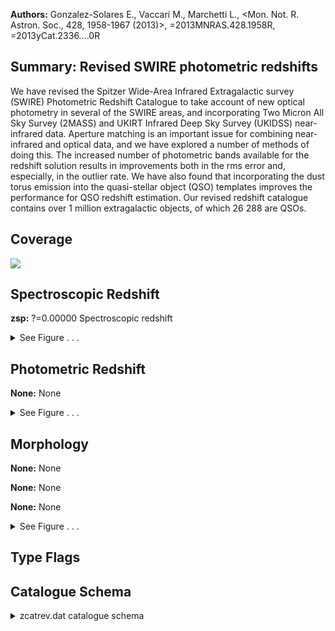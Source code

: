 

**Authors:** Gonzalez-Solares E., Vaccari M., Marchetti L., <Mon. Not. R. Astron. Soc., 428, 1958-1967 (2013)>, =2013MNRAS.428.1958R, =2013yCat.2336....0R

## Summary: Revised SWIRE photometric redshifts

We have revised the Spitzer Wide-Area Infrared Extragalactic survey (SWIRE) Photometric Redshift Catalogue to take account of new optical photometry in several of the SWIRE areas, and incorporating Two Micron All Sky Survey (2MASS) and UKIRT Infrared Deep Sky Survey (UKIDSS) near-infrared data. Aperture matching is an important issue for combining near-infrared and optical data, and we have explored a number of methods of doing this. The increased number of photometric bands available for the redshift solution results in improvements both in the rms error and, especially, in the outlier rate. We have also found that incorporating the dust torus emission into the quasi-stellar object (QSO) templates improves the performance for QSO redshift estimation. Our revised redshift catalogue contains over 1 million extragalactic objects, of which 26 288 are QSOs.

## Coverage 

 

 
![](https://github.com/joshgithubbin/Lestrade/blob/main/pages/II_326/im/coverage.png?raw=true)

## Spectroscopic Redshift 



**zsp:** ?=0.00000 Spectroscopic redshift 




<details><summary>See Figure . . .</summary>

![](https://github.com/joshgithubbin/Lestrade/blob/main/pages/II_326/im/ZSP.png?raw=true)

</details>

## Photometric Redshift 



**None:** None 




<details><summary>See Figure . . .</summary>

![](https://github.com/joshgithubbin/Lestrade/blob/main/pages/II_326/im//ZPH.png?raw=true)

</details>

## Morphology 



**None:** None 

**None:** None 

**None:** None 




<details><summary>See Figure . . .</summary>

![](https://github.com/joshgithubbin/Lestrade/blob/main/pages/II_326/im//morphology.png?raw=true)

</details>
                      
## Type Flags 





## Catalogue Schema 



<details>
<summary>zcatrev.dat catalogue schema</summary>

| Bytes    | Format   | Units     | Label    | Explanations                                                                                                                                 |
|:---------|:---------|:----------|:---------|:---------------------------------------------------------------------------------------------------------------------------------------------|
| 1-  8    | I8       | ---       | IR       | [2/714568] Infrared identifier                                                                                                               |
| 10- 17   | I8       | ---       | Opt      | [0/13182599] Optical identifier                                                                                                              |
| 19- 29   | F11.6    | deg       | RAdeg    | Right ascension (J2000)                                                                                                                      |
| 31- 41   | F11.6    | deg       | DEdeg    | Declination (J2000)                                                                                                                          |
| 43- 52   | F10.2    | uJy       | S3.6     | ?=-99 Spitzer/IRAC flux density at 3.6um                                                                                                     |
| 54- 63   | F10.2    | uJy       | S4.5     | ?=-99 Spitzer/IRAC flux density at 4.5um                                                                                                     |
| 65- 74   | F10.2    | uJy       | S5.8     | ?=-99 Spitzer/IRAC flux density at 5.8um                                                                                                     |
| 76- 85   | F10.2    | uJy       | S8.0     | ?=-99 Spitzer/IRAC flux density at 8.0um                                                                                                     |
| 87- 96   | F10.2    | uJy       | S24      | ?=-99 Spitzer/MIPS flux density at 24um                                                                                                      |
| 98-107   | F10.2    | uJy       | S70      | ?=-99 Spitzer/MIPS flux density at 70um                                                                                                      |
| 109-118  | F10.2    | uJy       | S160     | ?=-99 Spitzer/MIPS flux density at 160um                                                                                                     |
| 120-129  | F10.2    | uJy       | e_S3.6   | []?=-99 rms uncertainty on S3.6                                                                                                              |
| 131-140  | F10.2    | uJy       | e_S4.5   | []?=-99 rms uncertainty on S4.5                                                                                                              |
| 142-151  | F10.2    | uJy       | e_S5.8   | []?=-99 rms uncertainty on S5.8                                                                                                              |
| 153-162  | F10.2    | uJy       | e_S8.0   | []?=-99 rms uncertainty on S8.0                                                                                                              |
| 164-173  | F10.2    | uJy       | e_S24    | ?=-99 rms uncertainty on S24                                                                                                                 |
| 175-184  | F10.2    | uJy       | e_S70    | ?=-99 rms uncertainty on S70                                                                                                                 |
| 186-195  | F10.2    | uJy       | e_S160   | ?=-99 rms uncertainty on S160                                                                                                                |
| 197-204  | F8.2     | mag       | Umag     | ?=-99 SWIRE U magnitude (am1) (1)                                                                                                            |
| 206-213  | F8.2     | mag       | gmag     | ?=-99 SWIRE g magnitude (am2) (1)                                                                                                            |
| 215-222  | F8.2     | mag       | rmag     | ?=-99 SWIRE r magnitude (am3) (1)                                                                                                            |
| 224-231  | F8.2     | mag       | imag     | ?=-99 SWIRE i magnitude (am4) (1)                                                                                                            |
| 233-240  | F8.2     | mag       | Zmag     | ?=-99 SWIRE Z magnitude (am5) (1)                                                                                                            |
| 242-249  | F8.2     | mag       | e_Umag   | ?=-99 rms uncertainty on Umag                                                                                                                |
| 251-258  | F8.2     | mag       | e_gmag   | ?=-99 rms uncertainty on gmag                                                                                                                |
| 260-267  | F8.2     | mag       | e_rmag   | ?=-99 rms uncertainty on rmag                                                                                                                |
| 269-276  | F8.2     | mag       | e_imag   | ?=-99 rms uncertainty on imag                                                                                                                |
| 278-285  | F8.2     | mag       | e_Zmag   | ?=-99 rms uncertainty on Zmag                                                                                                                |
| 287-294  | F8.2     | mag       | umag2    | ?=-99 u magnitude (am21) (1)                                                                                                                 |
| 296-303  | F8.2     | mag       | gmag2    | ?=-99 g magnitude (am22) (1)                                                                                                                 |
| 305-312  | F8.2     | mag       | rmag2    | ?=-99 r magnitude (am23) (1)                                                                                                                 |
| 314-321  | F8.2     | mag       | imag2    | ?=-99 i magnitude (am25) (1)                                                                                                                 |
| 323-330  | F8.2     | mag       | zmag2    | ?=-99 z magnitude (am26) (1)                                                                                                                 |
| 332-339  | F8.2     | mag       | e_umag2  | ?=-99 rms uncertainty on umag2                                                                                                               |
| 341-348  | F8.2     | mag       | e_gmag2  | ?=-99 rms uncertainty on gmag2                                                                                                               |
| 350-357  | F8.2     | mag       | e_rmag2  | ?=-99 rms uncertainty on rmag2                                                                                                               |
| 359-366  | F8.2     | mag       | e_imag2  | ?=-99 rms uncertainty on imag2                                                                                                               |
| 368-375  | F8.2     | mag       | e_zmag2  | ?=-99 rms uncertainty on zmag2                                                                                                               |
| 377-384  | F8.2     | mag       | Jmag     | ?=-99 J magnitude (am6) (1)                                                                                                                  |
| 386-393  | F8.2     | mag       | Hmag     | ?=-99 H magnitude (am7) (1)                                                                                                                  |
| 395-402  | F8.2     | mag       | Kmag     | ?=-99 K magnitude (am8) (1)                                                                                                                  |
| 404-411  | F8.2     | mag       | e_Jmag   | ?=-99 rms uncertainty on Jmag                                                                                                                |
| 413-420  | F8.2     | mag       | e_Hmag   | ?=-99 rms uncertainty on Hmag                                                                                                                |
| 422-429  | F8.2     | mag       | e_Kmag   | ?=-99 rms uncertainty on Kmag                                                                                                                |
| 433-434  | I2       | ---       | mst      | [-5/5] Stellar flag (-1=star, 1=galaxy, 0=indeterminate)                                                                                     |
| 436-443  | F8.3     | mag       | dmag     | ? Aperture correction in magnitudes, applied to all bands                                                                                    |
| 445-452  | F8.3     | mag       | dmag1    | Other aperture correction in magnitudes                                                                                                      |
| 454-456  | I3       | ---       | J1       | [1/36] Optical template type (1-11 galaxies,                                                                                                 |
| 13-30    | QSOs)    | for       | A_V_=0   | solution (2)                                                                                                                                 |
| 458-464  | F7.3     | ---       | alz      | [0/0.85] log(1+zph) for A_V_=0 solution                                                                                                      |
| 466-475  | F10.3    | ---       | err0     | Reduced chi^2^ for A_V_=0 solution                                                                                                           |
| 477-479  | I3       | ---       | J2       | [1/36] Optical template type (1-11 galaxies,                                                                                                 |
| 13-15    | QSOs)    | for       | free     | A_V_ solution (2)                                                                                                                            |
| 481-487  | F7.3     | ---       | alz2     | [0/0.85] log(1+zph) for free A_V_ solution                                                                                                   |
| 489-494  | F6.2     | mag       | AV1      | Absorption in V band                                                                                                                         |
| 496-505  | F10.3    | ---       | err1     | Reduced chi^2^ for free A_V_ solution                                                                                                        |
| 507-509  | I3       | ---       | N91      | [1/17] Total number of photometric bands in solution                                                                                         |
| 511-513  | I3       | ---       | Nopt     | [-9/10] Number of optical bands in solution                                                                                                  |
| 515-522  | F8.2     | mag       | BMAG     | ?=0.00 M_B_ (corrected for extinction) for free A_V_ solution                                                                                |
| 524-531  | F8.2     | [Lsun]    | logLB    | B-band luminosity                                                                                                                            |
| 533-542  | F10.5    | ---       | zsp      | ?=0.00000 Spectroscopic redshift                                                                                                             |
| 544-547  | I4       | ---       | q_zsp    | [0/219] Redshift class (VVDS) (3)                                                                                                            |
| 549-552  | I4       | ---       | r_zsp    | [-9/40] Reference for zsp (3)                                                                                                                |
| 554-556  | I3       | ---       | NIR      | [0/6] Number of bands with infrared excess                                                                                                   |
| 558-563  | F6.2     | ---       | alp1     | [0/1]? Relative amplitude of cirrus component at 8um (alp1+alp2+alp3+alp4=1)                                                                 |
| 565-570  | F6.2     | ---       | alp2     | [0/1]? Relative amplitude of M82 starburst component at 8um                                                                                  |
| 572-577  | F6.2     | ---       | alp3     | [0/1]? Relative amplitude of AGN dust torus component at 8um                                                                                 |
| 579-584  | F6.2     | ---       | alp4     | [0/1]? Relative amplitude of A220 starburst component at 8um                                                                                 |
| 586-595  | F10.3    | ---       | errIR    | Reduced chi_{nu}_^2^ of infrared template fit                                                                                                |
| 597-604  | F8.2     | [Lsun]    | logL1    | ?=0.00 Cirrus component luminosity (1-1000um)                                                                                                |
| 606-613  | F8.2     | [Lsun]    | logL2    | ?=0.00 M82 starburst component luminosity                                                                                                    |
| 615-622  | F8.2     | [Lsun]    | logL3    | ?=0.00 AGN dust torus component luminosity                                                                                                   |
| 624-631  | F8.2     | [Lsun]    | logL4    | ?=0.00 A220 component luminosity,                                                                                                            |
| 633-640  | F8.2     | [Lsun]    | logLIR   | ?=0.00 Infrared luminosity,                                                                                                                  |
| 642-644  | I3       | ---       | IRt      | [1/6] IR template type (4)                                                                                                                   |
| 646-650  | F5.2     | [mJy]     | logS70   | ?=0.00 Predicted flux density at 70um                                                                                                        |
| 652-657  | F6.2     | [mJy]     | logS160  | ?=0.00 Predicted flux density at 160um                                                                                                       |
| 659-664  | F6.2     | [mJy]     | logS350  | ?=0.00 Predicted flux density at 350um                                                                                                       |
| 666-671  | F6.2     | [mJy]     | logS450  | ?=0.00 Predicted flux density at 450um                                                                                                       |
| 673-678  | F6.2     | [mJy]     | logS850  | ?=0.00 Predicted flux density at 850um                                                                                                       |
| 680-685  | F6.2     | [mJy]     | logS1250 | ?=0.00 Predicted flux density at 1250um                                                                                                      |
| 687-692  | F6.2     | [Lsun]    | logL3.6  | Luminosity at 3.6um                                                                                                                          |
| 694-699  | F6.2     | [Msun]    | logM*    | Stellar mass                                                                                                                                 |
| 701-706  | F6.2     | [Msun/yr] | logSFR   | ?=-9.99 Star formation rate                                                                                                                  |
| 708-713  | F6.2     | [Msun]    | logMdust | ?=0.00 Dust mass                                                                                                                             |
| 715-1479 | 85F9.2   | ---       | chi2A    | ?=-99.00 Array of reduced {chi}_{nu}_^2^ as function of alz2, minimized over all templates, in bins of 0.01 in log(1+zph), from 0.01 to 0.85 |
</details>

        
        